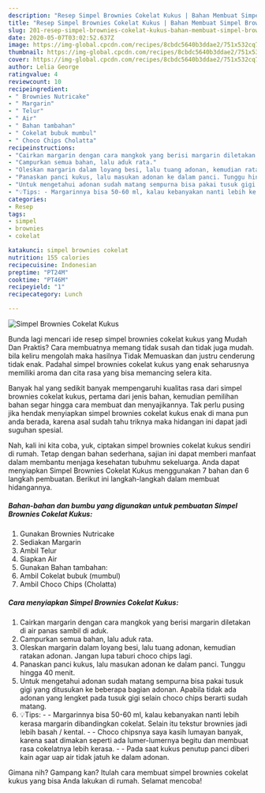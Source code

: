 ```yaml
---
description: "Resep Simpel Brownies Cokelat Kukus | Bahan Membuat Simpel Brownies Cokelat Kukus Yang Menggugah Selera"
title: "Resep Simpel Brownies Cokelat Kukus | Bahan Membuat Simpel Brownies Cokelat Kukus Yang Menggugah Selera"
slug: 201-resep-simpel-brownies-cokelat-kukus-bahan-membuat-simpel-brownies-cokelat-kukus-yang-menggugah-selera
date: 2020-05-07T03:02:52.637Z
image: https://img-global.cpcdn.com/recipes/8cbdc5640b3ddae2/751x532cq70/simpel-brownies-cokelat-kukus-foto-resep-utama.jpg
thumbnail: https://img-global.cpcdn.com/recipes/8cbdc5640b3ddae2/751x532cq70/simpel-brownies-cokelat-kukus-foto-resep-utama.jpg
cover: https://img-global.cpcdn.com/recipes/8cbdc5640b3ddae2/751x532cq70/simpel-brownies-cokelat-kukus-foto-resep-utama.jpg
author: Lelia George
ratingvalue: 4
reviewcount: 10
recipeingredient:
- " Brownies Nutricake"
- " Margarin"
- " Telur"
- " Air"
- " Bahan tambahan"
- " Cokelat bubuk mumbul"
- " Choco Chips Cholatta"
recipeinstructions:
- "Cairkan margarin dengan cara mangkok yang berisi margarin diletakan di air panas sambil di aduk."
- "Campurkan semua bahan, lalu aduk rata."
- "Oleskan margarin dalam loyang besi, lalu tuang adonan, kemudian ratakan adonan. Jangan lupa taburi choco chips lagi."
- "Panaskan panci kukus, lalu masukan adonan ke dalam panci. Tunggu hingga 40 menit."
- "Untuk mengetahui adonan sudah matang sempurna bisa pakai tusuk gigi yang ditusukan ke beberapa bagian adonan. Apabila tidak ada adonan yang lengket pada tusuk gigi selain choco chips berarti sudah matang."
- "💡Tips: - Margarinnya bisa 50-60 ml, kalau kebanyakan nanti lebih kerasa margarin dibandingkan cokelat. Selain itu tekstur brownies jadi lebih basah / kental. - Choco chipsnya saya kasih lumayan banyak, karena saat dimakan seperti ada lumer-lumernya begitu dan membuat rasa cokelatnya lebih kerasa. - Pada saat kukus penutup panci diberi kain agar uap air tidak jatuh ke dalam adonan."
categories:
- Resep
tags:
- simpel
- brownies
- cokelat

katakunci: simpel brownies cokelat 
nutrition: 155 calories
recipecuisine: Indonesian
preptime: "PT24M"
cooktime: "PT46M"
recipeyield: "1"
recipecategory: Lunch

---
```



![Simpel Brownies Cokelat Kukus](https://img-global.cpcdn.com/recipes/8cbdc5640b3ddae2/751x532cq70/simpel-brownies-cokelat-kukus-foto-resep-utama.jpg)

Bunda lagi mencari ide resep simpel brownies cokelat kukus yang Mudah Dan Praktis? Cara membuatnya memang tidak susah dan tidak juga mudah. bila keliru mengolah maka hasilnya Tidak Memuaskan dan justru cenderung tidak enak. Padahal simpel brownies cokelat kukus yang enak seharusnya memiliki aroma dan cita rasa yang bisa memancing selera kita.



Banyak hal yang sedikit banyak mempengaruhi kualitas rasa dari simpel brownies cokelat kukus, pertama dari jenis bahan, kemudian pemilihan bahan segar hingga cara membuat dan menyajikannya. Tak perlu pusing jika hendak menyiapkan simpel brownies cokelat kukus enak di mana pun anda berada, karena asal sudah tahu triknya maka hidangan ini dapat jadi suguhan spesial.


Nah, kali ini kita coba, yuk, ciptakan simpel brownies cokelat kukus sendiri di rumah. Tetap dengan bahan sederhana, sajian ini dapat memberi manfaat dalam membantu menjaga kesehatan tubuhmu sekeluarga. Anda dapat menyiapkan Simpel Brownies Cokelat Kukus menggunakan 7 bahan dan 6 langkah pembuatan. Berikut ini langkah-langkah dalam membuat hidangannya.

<!--inarticleads1-->

##### Bahan-bahan dan bumbu yang digunakan untuk pembuatan Simpel Brownies Cokelat Kukus:

1. Gunakan  Brownies Nutricake
1. Sediakan  Margarin
1. Ambil  Telur
1. Siapkan  Air
1. Gunakan  Bahan tambahan:
1. Ambil  Cokelat bubuk (mumbul)
1. Ambil  Choco Chips (Cholatta)




<!--inarticleads2-->

##### Cara menyiapkan Simpel Brownies Cokelat Kukus:

1. Cairkan margarin dengan cara mangkok yang berisi margarin diletakan di air panas sambil di aduk.
1. Campurkan semua bahan, lalu aduk rata.
1. Oleskan margarin dalam loyang besi, lalu tuang adonan, kemudian ratakan adonan. Jangan lupa taburi choco chips lagi.
1. Panaskan panci kukus, lalu masukan adonan ke dalam panci. Tunggu hingga 40 menit.
1. Untuk mengetahui adonan sudah matang sempurna bisa pakai tusuk gigi yang ditusukan ke beberapa bagian adonan. Apabila tidak ada adonan yang lengket pada tusuk gigi selain choco chips berarti sudah matang.
1. 💡Tips: - - Margarinnya bisa 50-60 ml, kalau kebanyakan nanti lebih kerasa margarin dibandingkan cokelat. Selain itu tekstur brownies jadi lebih basah / kental. - - Choco chipsnya saya kasih lumayan banyak, karena saat dimakan seperti ada lumer-lumernya begitu dan membuat rasa cokelatnya lebih kerasa. - - Pada saat kukus penutup panci diberi kain agar uap air tidak jatuh ke dalam adonan.




Gimana nih? Gampang kan? Itulah cara membuat simpel brownies cokelat kukus yang bisa Anda lakukan di rumah. Selamat mencoba!
